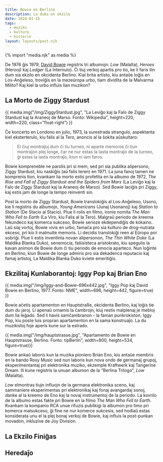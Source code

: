 ```yaml
---
title: Bowie en Berlino
description: La duko en ekzilo
date: 2024-01-15
tags:
  - muziko
  - kulturo
  - historio
layout: layouts/post.njk
---
```

{% import "media.njk" as media %}

De 1976 ĝis 1979, [David Bowie](https://eo.wikipedia.org/wiki/David_Bowie) registris tri albumojn: _Low_ (Malalta), _Heroes_ (Herooj) kaj _Lodger_ (La Internulo). Ĉi tiuj verkoj apartis pro tio, ke li faris ilin dum sia ekzilo en okcidenta Berlino. Kial brita artisto, kiu antaŭe loĝis en Los-Anĝeleso, troviĝis en la mezeŭropa urbo, tiam dividita de la Malvarma Milito? Kaj kiel la urbo influis lian muzikon?


## La Morto de Ziggy Stardust

{{ media.img("/img/ZiggyStardust.jpg", "La Leviĝo kaj la Falo de Ziggy Stardust kaj la Araneoj de Marso. Fonto: Wikipedia", height=220, width=220, class="float-right") }}

Ĉe koncerto en Londono en julio, 1973, la surestrada strangulo, aspektanta kiel eksterterulo, kiu falis al la Tero, anoncis al la ŝokita aŭskultaro:

> El ĉiuj montraĵoj dum ĉi tiu turneo, ni aparte memoros ĉi tiun montraĵon plej longe, ĉar ne nur estas la lasta montraĵo de la turneo, ĝi estas la lasta montraĵo, kiun ni iam faros.

Bowie kompreneble ne parolis pri si mem, sed pri sia publika alipersono, Ziggy Stardust, kiu naskiĝis (aŭ falis teren) en 1971. La juna fanoj tamen ne komprenis tion, kvankam lia morto estis profetita en la albumo de 1972, _The Rise and Fall of Ziggy Stardust and the Spiders from Mars_ (La Leviĝo kaj la Falo de Ziggy Stardust kaj la Araneoj de Marso). Sed Bowie laciĝis pri Ziggy, kaj estis jam de longe la tempo reinventi sin.

Post la morto de Ziggy Stardust, Bowie translokiĝis al Los-Anĝeleso, Usono, kie li registris du albumojn, _Young Americans_ (Junaj Usonanoj) kaj _Station to Station_ (De Stacio al Stacio). Plue li rolis en filmo, ironie nomita _The Man Who Fell to Earth_ (La Viro, kiu Falis al la Tero). Malgraŭ periodo de kreema fekundeco kaj komerca sukceso, Bowie serioze ekdependiĝis de kokaino. Laŭ siaj vortoj, Bowie vivis en urbo, famaĉa pro sia kulturo de drog-nutrata ekceso, pri kio li malmulte memoris. Li decidis translokiĝi reen al Eŭropo por sobriĝi. Plue li estis inventinta novan alipersonon, _The Thin White Duke_ (La Maldika Blanka Duko), senemocia, faŝisisteca aristokrato, kiu spegulis la kavan animon de Bowie dum ĉi tiu periodo de emocia aparteco. Nun loĝinte en Berlino, kiun Bowie de longe admiris pro sia dekadenca reputacio kaj famaj artistoj, La Maldika Blanka Duko kviete emeritiĝis.

## Ekzilitaj Kunlaborantoj: Iggy Pop kaj Brian Eno

{{ media.img("/img/Iggy-and-Bowie-696x442.jpg", "Iggy Pop kaj David Bowie en Berlino, 1977. Fonto: NME", width=696, height=442, figure=true) }}

Bowie aĉetis apartamenton en Hauptstraße, okcidenta Berlino, kaj loĝis tie dum du jaroj. Li apenaŭ ornamis la ĉambrojn, kiuj restis malplenaj je mebloj dum lia leĝado. Sed li havis samĉambranon - la faman punkrokiston, Iggy Pop, kiu poste luis propran apartamenton en la sama konstruaĵo. La du muzikistoj foje aperis kune sur la estrado.

{{ media.img("/img/hauptstrasse.jpg", "Apartamento de Bowie en Hauptstrasse, Berlino. Fonto: tipBerlin", width=800, height=534, figure=true)}}

Bowie ankaŭ laboris kun la muzika pioniero Brian Eno, kiu antaŭe membris en la bando Roxy Music sed nun laboris kun nova ondo de germanaj grupoj, eksperimentantaj pri elektronika muziko, ekzemple Kraftwerk kaj Tangerine Dream. Ili kune registris la unuan albumon de la "Berlina Trilogo", _Low_ (Malalta).

_Low_ elmontras tiujn influojn de la germana elektronika sceno, kaj sammaniere eksperimentas pri elektronikaj kaj fonaj avangardaj sonoj, danke al la kreemo de Eno kaj la novaj instrumentoj de la periodo. La kovrilo de la albumo estas fakte pri Bowie en la filmo _The Man Who Fell to Earth_. Kvankam la kompanio RCA unue rifuzis publikigi la albumon pro timo pri komerca malsukceso, ĝi fine ne nur komerce sukcesis, sed hodiaŭ estas konsiderata unu el la plej bonaj verkoj de Bowie, kaj influis la post-punkan movadon, inkluzive de Joy Division.

## La Ekzilo Finiĝas

## Heredaĵo



